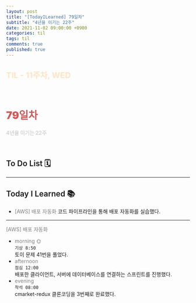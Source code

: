 ```yaml
---
layout: post
title: "[TodayILearned] 79일차"
subtitle: "4년을 이기는 22주"
date: 2021-11-02 09:00:00 +0900
categories: til
tags: til
comments: true
published: true
---
```


## <span style="color:Bisque;font-size: 22px">TIL - 11주차, WED</span>

<br />

# **<span style="font-weight:900;color:indianred">79일차</span>**

**<span style="color:lightgray">4년을 이기는 22주</span>**

<br />

## <span style="font-weight:600">To Do List</span> 🗓

---



## <span style="font-weight:600">Today I Learned</span> 📚

- <span style="color:gray">[AWS] 배포 자동화</span>
  코드 파이프라인을 통해 배포 자동화를 실습했다.

---

<span style="color:gray">[AWS] 배포 자동화</span>

- <span style="color:gray">morning 🌞</span> <br>
  `기상 8:50` <br>
  토이 문제 41번을 풀었다.
- <span style="color:gray">afternoon</span> <br>
  `점심 12:00`<br>
  배포한 클라이언트, 서버에 데이터베이스를 연결하는 스프린트를 진행했다.
- <span style="color:gray">evening</span> <br>
  `착석 08:00`<br>
  cmarket-redux 클론코딩을 3번째로 완료했다.
